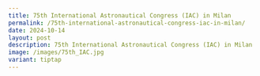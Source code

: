 ```yaml
---
title: 75th International Astronautical Congress (IAC) in Milan
permalink: /75th-international-astronautical-congress-iac-in-milan/
date: 2024-10-14
layout: post
description: 75th International Astronautical Congress (IAC) in Milan
image: /images/75th_IAC.jpg
variant: tiptap
---
```


